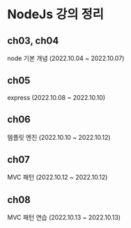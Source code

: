 # NodeJs 강의 정리

## ch03, ch04
node 기본 개념
(2022.10.04 ~ 2022.10.07)

## ch05
express
(2022.10.08 ~ 2022.10.10)

## ch06
템플릿 엔진
(2022.10.10 ~ 2022.10.12)

## ch07
MVC 패턴
(2022.10.12 ~ 2022.10.12)

## ch08
MVC 패턴 연습
(2022.10.13 ~ 2022.10.13)
